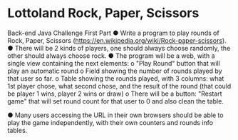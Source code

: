 Lottoland Rock, Paper, Scissors
=====
Back-end Java Challenge
First Part
● Write a program to play rounds of Rock, Paper, Scissors
(https://en.wikipedia.org/wiki/Rock-paper-scissors).
● There will be 2 kinds of players, one should always choose randomly, the other
should always choose rock.
● The program will be a web, with a single view containing the next elements:
	o "Play Round" button that will play an automatic round
	o Field showing the number of rounds played by that user so far.
	o Table showing the rounds played, with 3 columns: what 1st player chose,
	what second chose, and the result of the round (that could be player 1
	wins, player 2 wins or draw)
	o There will be a button: "Restart game" that will set round count for that
	user to 0 and also clean the table.

● Many users accessing the URL in their own browsers should be able to play the
game independently, with their own counters and rounds info tables.
